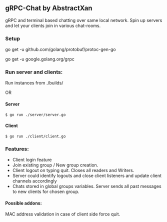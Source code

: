## gRPC-Chat by AbstractXan
gRPC and terminal based chatting over same local network.
Spin up servers and let your clients join in various chat-rooms.

### Setup
go get -u github.com/golang/protobuf/protoc-gen-go

go get -u google.golang.org/grpc


### Run server and clients:

Run instances from ./builds/

OR

#### Server
```
$ go run ./server/server.go
```

#### Client
```
$ go run ./client/client.go
```
### Features:
- Client login feature
- Join existing group / New group creation.
- Client logout on typing quit. Closes all readers and Writers.
- Server could identify logouts and close client listeners and update client channels accordingly
- Chats stored in global groups variables. Server sends all past messages to new clients for chosen group.

#### Possible addons:
MAC address validation in case of client side force quit.

